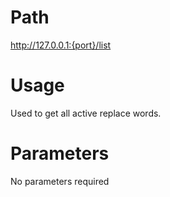 # Path
http://127.0.0.1:{port}/list

# Usage

Used to get all active replace words.

# Parameters

No parameters required